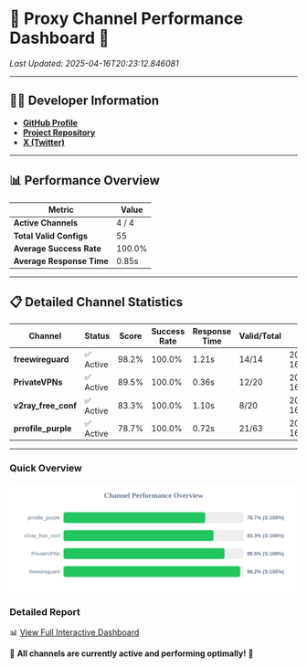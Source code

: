 # 🌟 Proxy Channel Performance Dashboard 🌟

_Last Updated: 2025-04-16T20:23:12.846081_

---

## 👩‍💻 Developer Information

- **[GitHub Profile](https://github.com/4n0nymou3)**  
- **[Project Repository](https://github.com/4n0nymou3/multi-proxy-config-fetcher)**  
- **[X (Twitter)](https://x.com/4n0nymou3)**  

---

## 📊 Performance Overview

| Metric                | Value       |
|-----------------------|-------------|
| **Active Channels**   | 4 / 4       |
| **Total Valid Configs** | 55          |
| **Average Success Rate** | 100.0%      |
| **Average Response Time** | 0.85s       |

---

## 📋 Detailed Channel Statistics

| Channel          | Status     | Score  | Success Rate | Response Time | Valid/Total | Last Success               |
|------------------|------------|--------|--------------|---------------|-------------|----------------------------|
| **freewireguard**  | ✅ Active  | 98.2%  | 100.0% | 1.21s         | 14/14       | 2025-04-16T20:23:12.844789 |
| **PrivateVPNs**  | ✅ Active  | 89.5%  | 100.0% | 0.36s         | 12/20       | 2025-04-16T20:23:11.610550 |
| **v2ray_free_conf**  | ✅ Active  | 83.3%  | 100.0% | 1.10s         | 8/20       | 2025-04-16T20:23:11.218763 |
| **prrofile_purple**  | ✅ Active  | 78.7%  | 100.0% | 0.72s         | 21/63       | 2025-04-16T20:23:10.083896 |

---

### Quick Overview
<div align="center">
  <a href="https://raw.githubusercontent.com/nullluser/NullRepo/refs/heads/main/assets/channel_stats_chart.svg">
    <img src="https://raw.githubusercontent.com/nullluser/NullRepo/refs/heads/main/assets/channel_stats_chart.svg" alt="Source Performance Statistics" width="800">
  </a>
</div>

### Detailed Report
📊 [View Full Interactive Dashboard](https://htmlpreview.github.io/?https://github.com/nullluser/NullRepo/blob/main/assets/performance_report.html)

🎉 **All channels are currently active and performing optimally!** 🎉
